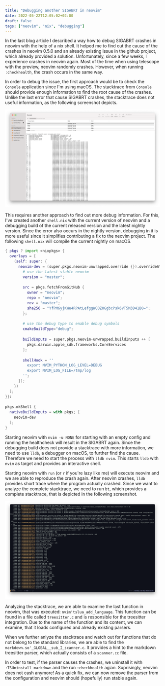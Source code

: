 ```yaml
---
title: "Debugging another SIGABRT in neovim"
date: 2022-05-22T12:05:02+02:00
draft: false
tags: ["neovim", "nix", "debugging"]
---
```


In the last blog article I described a way how to debug SIGABRT crashes in neovim with the help of a nix shell.
It helped me to find out the cause of the crashes in neovim 0.5.0 and an already existing issue in the github project, which already provided a solution.
Unfortunately, since a few weeks, I experience crashes in neovim again.
Most of the time when using telescope with the preview, neovim randomly crashes.
However, when running `:checkhealth`, the crash occurs in the same way.

In order to debug the issue, the first approach would be to check the `Console` application since I'm using macOS.
The stacktrace from `Console` should provide enough information to find the root cause of the crashes.
Unlike the last error that cause SIGABRT crashes, the stacktrace does not useful information, as the following screenshot depicts.

![crash report](/img/debugging-another-sigabrt-in-neovim/console.png)

This requires another approach to find out more debug information.
For this, I've created another `shell.nix` with the current version of neovim and a debugging build of the current released version and the latest nightly version.
Since the error also occurs in the nightly version, debugging in it is more useful since it simplifies contributing a fix to the neovim project.
The following `shell.nix` will compile the current nightly on macOS.

```nix
{ pkgs ? import <nixpkgs> { 
  overlays = [
    (self: super: {
      neovim-dev = (super.pkgs.neovim-unwrapped.override {}).overrideAttrs(oa:{
        # use the latest stable neovim
        version = "master";

        src = pkgs.fetchFromGitHub {
          owner = "neovim";
          repo = "neovim";
          rev = "master";
          sha256 = "YfPM6yjKWu4RPAtLefggWC0ZOGgbcPsk6VT5M3D41B0=";
        };

        # use the debug type to enable debug symbols
        cmakeBuildType="debug";

        buildInputs = super.pkgs.neovim-unwrapped.buildInputs ++ [
          pkgs.darwin.apple_sdk.frameworks.CoreServices
        ];

        shellHook = ''
          export NVIM_PYTHON_LOG_LEVEL=DEBUG
          export NVIM_LOG_FILE=/tmp/log
        '';
      });
    })
  ];
}}:

pkgs.mkShell {
  nativeBuildInputs = with pkgs; [
    neovim-dev
  ];
}
```

Starting neovim with `nvim -u NONE` for starting with an empty config and running the healthcheck will result in the SIGABRT again.
Since the debugging build does not provide a stacktrace with more information, we need to use `lldb`, a debugger on macOS, to further find the cause.
Therefore we need to start the process with `lldb nvim`.
This starts `lldb` with `nvim` as target and provides an interactive shell.

Starting neovim with `run` (or `r` if you're lazy like me) will execute neovim and we are able to reproduce the crash again.
After neovim crashes, `lldb` provides short trace where the program actually crashed.
Since we want to analyze the complete stacktrace, we need to run `bt`, which provides a complete stacktrace, that is depicted in the following screenshot.

![backtrace](/img/debugging-another-sigabrt-in-neovim/bt.png)

Analyzing the stacktrace, we are able to examine the last function in neovim, that was executed: `nvim'tslua_add_language`.
This function can be found in a file called `treesitter.c` and is responsible for the treesitter integration.
Due to the name of the function and its content, we can examine, that it loads configured and already existing parsers.

When we further anlyze the stacktrace and watch out for functions that do not belong to the standard libraries, we are able to find the `markdown.so'_GLOBAL__sub_I_scanner.c`.
It provides a hint to the markdown treesitter parser, which actually consists of a `scanner.cc` file.

In order to test, if the parser causes the crashes, we uninstall it with `:TSUninstall markdown` and the run `:checkhealth` agian.
Suprisingly, neovim does not cash anymore!
As a quick fix, we can now remove the parser from the configuration and neovim should (hopefully) run stable again.
